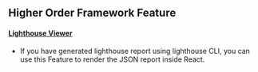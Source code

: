 ## Higher Order Framework Feature

#### [Lighthouse Viewer](./src/features/LighthouseViewer/)

- If you have generated lighthouse report using lighthouse CLI, 
you can use this Feature to render the JSON report inside React.
